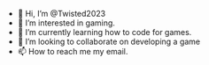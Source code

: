 - 👋 Hi, I’m @Twisted2023
- 👀 I’m interested in gaming.
- 🌱 I’m currently learning how to code for games.
- 💞️ I’m looking to collaborate on developing a game
- 📫 How to reach me my email.

<!---
Twisted2023/Twisted2023 is a ✨ special ✨ repository because its `README.md` (this file) appears on your GitHub profile.
You can click the Preview link to take a look at your changes.
--->
